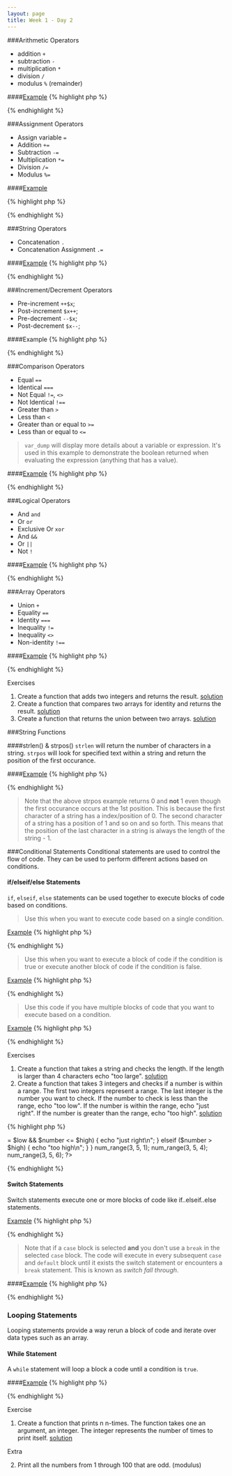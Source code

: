```yaml
---
layout: page
title: Week 1 - Day 2
---
```


###Arithmetic Operators
* addition `+`
* subtraction `-`
* multiplication `*`
* division `/`
* modulus `%` (remainder)

####[Example](http://codepad.org/Cn28NpyN)
{% highlight php %}
<?php
$x = 10;
$y = 5;
$z = 2;

echo $x + $y."\n";
echo $x - $y."\n";
echo $x * $y."\n";
echo $x / $y."\n";
echo $y % $z."\n";
?>
{% endhighlight %}

###Assignment Operators
* Assign variable `=`
* Addition `+=`
* Subtraction `-=`
* Multiplication `*=`
* Division `/=`
* Modulus `%=`

####[Example](http://codepad.org/lB8QvTUf)

{% highlight php %}
<?php
$x = 5;
echo $x."\n"; // 5

$x += 5;
echo $x."\n"; // 10

$x -= 5;
echo $x."\n"; // 5

$x *= 5;
echo $x."\n"; // 25

$x /= 5;
echo $x."\n"; // 5

$x %= 2;
echo $x."\n"; // 1
?>
{% endhighlight %}

###String Operators
* Concatenation `.`
* Concatenation Assignment `.=`

####[Example](http://codepad.org/6hiIDJ9H)
{% highlight php %}
<?php
$foo = "Hello";
$bar = " World!\n";
echo $foo.$bar;

$foo .= $bar;
echo $foo;
?>
{% endhighlight %}

###Increment/Decrement Operators
* Pre-increment `++$x`;
* Post-increment `$x++`;
* Pre-decrement `--$x`;
* Post-decrement `$x--`;

####Example
{% highlight php %}
<?php
$x = 5;
++$x; // increments x then returns x
$x++; // returns x then increments x
--$x; // decrements x then returns x
$x--; // returns x then increments x
?>
{% endhighlight %}

###Comparison Operators
* Equal `==`
* Identical `===`
* Not Equal `!=`, `<>`
* Not Identical `!==`
* Greater than `>`
* Less than `<`
* Greater than or equal to `>=`
* Less than or equal to `<=`

> `var_dump` will display more details about a variable or expression. It's used in this example to demonstrate the boolean returned when evaluating the expression (anything that has a value).

####[Example](http://codepad.org/JkMrqInC)
{% highlight php %}
<?php
$x = 5;
$y = 5;
$z = '5';

var_dump($x == $z); // True
var_dump($x === $y); // True
?>
{% endhighlight %}

###Logical Operators
* And `and`
* Or `or`
* Exclusive Or `xor`
* And `&&`
* Or `||`
* Not `!`

####[Example](http://codepad.org/cA8TZL6x)
{% highlight php %}
<?php
$x = true;
$y = false;

var_dump($x or $y); // True
var_dump($x and $y); // False

// Exclusive Or, `xor` is True when $x or $y is true but NOT both
var_dump($x xor $y); // True
var_dump($x xor $x); // False
?>
{% endhighlight %}

###Array Operators
* Union `+`
* Equality `==`
* Identity `===`
* Inequality `!=`
* Inequality `<>`
* Non-identity `!==`

####[Example](http://codepad.org/rUPQ1CoO)
{% highlight php %}
<?php
$ken_langs = array("python", "javascript", "php", "c");
$greg_langs = array("javascript", "python", "php", "haskell", "erlang");
$joe_langs = array("javascript", "python", "php", "haskell", "erlang");

var_dump($ken_langs + $greg_langs); // The union of languages that both ken and greg know
var_dump($ken_langs == $greg_langs); // True if both have the same values
var_dump($greg_langs === $joe_langs); // True if both have the same values and order
?>
{% endhighlight %}

Exercises

1. Create a function that adds two integers and returns the result. [solution](http://codepad.org/XUxAgx7j)
2. Create a function that compares two arrays for identity and returns the result. [solution](http://codepad.org/nYZ74DVW)
3. Create a function that returns the union between two arrays. [solution](http://codepad.org/EXUvmhqZ)

###String Functions

####strlen() & strpos()
`strlen` will return the number of characters in a string. `strpos` will look for specified text within a string and return the position of the first occurance.

####[Example](http://codepad.org/zZcKlwZj)
{% highlight php %}
<?php
var_dump(strlen("PHP Rocks!")); // 10
var_dump(strpos("PHP Rocks!", "P")); // 0
?>
{% endhighlight %}

> Note that the above strpos example returns 0 and **not** 1 even though the first occurance occurs at the 1st position. This is because the first character of a string has a index/position of 0. The second character of a string has a position of 1 and so on and so forth. This means that the position of the last character in a string is always the length of the string - 1.

###Conditional Statements
Conditional statements are used to control the flow of code. They can be used to perform different actions based on conditions.

#### if/elseif/else Statements
`if`, `elseif`, `else` statements can be used together to execute blocks of code based on conditions.

> Use this when you want to execute code based on a single condition.

[Example](http://codepad.org/bLQQh5rM)
{% highlight php %}
<?php
$name = 'Harry';

if ($name == 'Harry') {
	echo 'Hello Harry!';
} 

?>
{% endhighlight %}

> Use this when you want to execute a block of code if the condition is true or execute another block of code if the condition is false.

[Example](http://codepad.org/zBJbMNUF)
{% highlight php %}
<?php
$name = 'Mark';

if ($name == 'Harry') {
	echo 'Hello Harry!';
} else {
	echo "You're not Harry. What is your name?";
}
?>
{% endhighlight %}

> Use this code if you have multiple blocks of code that you want to execute based on a condition.

[Example](http://codepad.org/5DkOt5rD)
{% highlight php %}
<?php
$name = 'Mark';

if ($name == 'Harry') {
	echo "Hello $name!";
} elseif ($name == 'Mark') {
	echo "Hello $name!";
} else {
	echo "I was expecting either Harry or Mark. What is your name?";
}
?>
{% endhighlight %}

Exercises

1. Create a function that takes a string and checks the length. If the length is larger than 4 characters echo "too large". [solution](http://codepad.org/3IeJYdA1)
2. Create a function that takes 3 integers and checks if a number is within a range. The first two integers represent a range. The last integer is the number you want to check. If the number to check is less than the range, echo "too low". If the number is within the range, echo "just right". If the number is greater than the range, echo "too high". [solution](http://codepad.org/qpgA1Pmq)

{% highlight php %}
<?php
function num_range($low, $high, $number) {
	if ($number < $low) {
		echo "too low\n";
	} elseif ($number >= $low && $number <= $high) {
		echo "just right\n";
	} elseif ($number > $high) {
		echo "too high\n";
	}
}

num_range(3, 5, 1);
num_range(3, 5, 4);
num_range(3, 5, 6);
?>
{% endhighlight %}

#### Switch Statements
Switch statements execute one or more blocks of code like if..elseif..else statements. 

[Example](http://codepad.org/LnZLBtEB)
{% highlight php %}
<?php
function select_website($website) {
	switch ($website) {
		case 'facebook':
			echo "you've selected facebook\n";
			break;
		case 'twitter':
			echo "you've selected twitter\n";
			break;
		case 'linkedin':
			echo "you've selected linkedin\n";
			break;
		default:
			echo "you didn't select facebook, twitter, or linkedin\n";
	}
}

select_website('facebook');
select_website('twitter');
select_website('linkedin');
select_website('wikipedia');
?>
{% endhighlight %}

> Note that if a `case` block is selected **and** you don't use a `break` in the selected `case` block. The code will execute in every subsequent `case` and `default` block until it exists the switch statement or encounters a `break` statement. This is known as *switch fall through*.

####[Example](http://codepad.org/zeQstQu9)
{% highlight php %}
<?php
function select_website($website) {
	switch ($website) {
		case 'facebook':
			echo "you've selected facebook\n";
		case 'twitter':
			echo "you've selected twitter\n";
		case 'linkedin':
			echo "you've selected linkedin\n";
			break;
		default:
			echo "you didn't select facebook, twitter, or linkedin\n";
	}
}

select_website('twitter');
?>
{% endhighlight %}

### Looping Statements
Looping statements provide a way rerun a block of code and iterate over data types such as an array.

#### While Statement
A `while` statement will loop a block a code until a condition is `true`.

####[Example](http://codepad.org/O5h6FHd4)
{% highlight php %}
<?php
$i = 0;

while($i < 10) {
	++$i;
	echo $i;
}
?>
{% endhighlight %}

Exercise

1. Create a function that prints n n-times. The function takes one an argument, an integer. The integer represents the number of times to print itself. [solution](http://codepad.org/JtyVhrue)

Extra

2. Print all the numbers from 1 through 100 that are odd. (modulus) 
